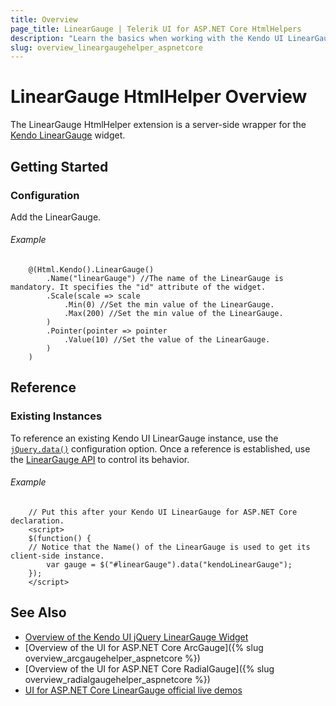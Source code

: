 ```yaml
---
title: Overview
page_title: LinearGauge | Telerik UI for ASP.NET Core HtmlHelpers
description: "Learn the basics when working with the Kendo UI LinearGauge HtmlHelper for ASP.NET Core (MVC 6 or ASP.NET Core MVC)."
slug: overview_lineargaugehelper_aspnetcore
---
```


# LinearGauge HtmlHelper Overview

The LinearGauge HtmlHelper extension is a server-side wrapper for the [Kendo LinearGauge](https://demos.telerik.com/kendo-ui/linear-gauge/index) widget.

## Getting Started

### Configuration

Add the LinearGauge.

###### Example

```        
    @(Html.Kendo().LinearGauge()
        .Name("linearGauge") //The name of the LinearGauge is mandatory. It specifies the "id" attribute of the widget.
        .Scale(scale => scale
            .Min(0) //Set the min value of the LinearGauge.
            .Max(200) //Set the min value of the LinearGauge.
        )
        .Pointer(pointer => pointer
            .Value(10) //Set the value of the LinearGauge.
        )
    )
```

## Reference

### Existing Instances

To reference an existing Kendo UI LinearGauge instance, use the [`jQuery.data()`](https://api.jquery.com/jQuery.data/) configuration option. Once a reference is established, use the [LinearGauge API](https://docs.telerik.com/kendo-ui/api/javascript/dataviz/ui/lineargauge#methods) to control its behavior.

###### Example

        // Put this after your Kendo UI LinearGauge for ASP.NET Core declaration.
        <script>
        $(function() {
        // Notice that the Name() of the LinearGauge is used to get its client-side instance.
            var gauge = $("#linearGauge").data("kendoLinearGauge");
        });
        </script>

## See Also

* [Overview of the Kendo UI jQuery LinearGauge Widget](https://docs.telerik.com/kendo-ui/controls/gauges/lineargauge/overview)
* [Overview of the UI for ASP.NET Core ArcGauge]({% slug overview_arcgaugehelper_aspnetcore %})
* [Overview of the UI for ASP.NET Core RadialGauge]({% slug overview_radialgaugehelper_aspnetcore %})
* [UI for ASP.NET Core LinearGauge official live demos](https://demos.telerik.com/aspnet-core/linear-gauge/index)
